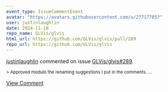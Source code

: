 ```yaml
---
event_type: IssueCommentEvent
avatar: "https://avatars.githubusercontent.com/u/27717785?"
user: justinlaughlin
date: 2024-11-18
repo_name: GLVis/glvis
html_url: https://github.com/GLVis/glvis/pull/289
repo_url: https://github.com/GLVis/glvis
---
```


<a href='https://github.com/justinlaughlin' target='_blank'>justinlaughlin</a> commented on issue <a href='https://github.com/GLVis/glvis/pull/289' target='_blank'>GLVis/glvis#289</a>.

<small>> Approved modulo the renaming suggestions I put in the comments....</small>

<a href='https://github.com/GLVis/glvis/pull/289' target='_blank'>View Comment</a>